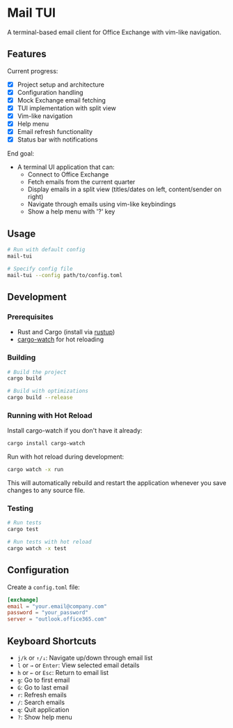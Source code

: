 # Mail TUI

A terminal-based email client for Office Exchange with vim-like navigation.

## Features

Current progress:
- [x] Project setup and architecture
- [x] Configuration handling
- [x] Mock Exchange email fetching
- [x] TUI implementation with split view
- [x] Vim-like navigation
- [x] Help menu
- [x] Email refresh functionality
- [x] Status bar with notifications

End goal:
- A terminal UI application that can:
  - Connect to Office Exchange
  - Fetch emails from the current quarter
  - Display emails in a split view (titles/dates on left, content/sender on right)
  - Navigate through emails using vim-like keybindings
  - Show a help menu with '?' key

## Usage

```bash
# Run with default config
mail-tui

# Specify config file
mail-tui --config path/to/config.toml
```

## Development

### Prerequisites

- Rust and Cargo (install via [rustup](https://rustup.rs/))
- [cargo-watch](https://github.com/watchexec/cargo-watch) for hot reloading

### Building

```bash
# Build the project
cargo build

# Build with optimizations
cargo build --release
```

### Running with Hot Reload

Install cargo-watch if you don't have it already:
```bash
cargo install cargo-watch
```

Run with hot reload during development:
```bash
cargo watch -x run
```

This will automatically rebuild and restart the application whenever you save changes to any source file.

### Testing

```bash
# Run tests
cargo test

# Run tests with hot reload
cargo watch -x test
```

## Configuration

Create a `config.toml` file:

```toml
[exchange]
email = "your.email@company.com"
password = "your_password"
server = "outlook.office365.com"
```

## Keyboard Shortcuts

- `j/k` or `↑/↓`: Navigate up/down through email list
- `l` or `→` or `Enter`: View selected email details
- `h` or `←` or `Esc`: Return to email list
- `g`: Go to first email
- `G`: Go to last email
- `r`: Refresh emails
- `/`: Search emails
- `q`: Quit application
- `?`: Show help menu
